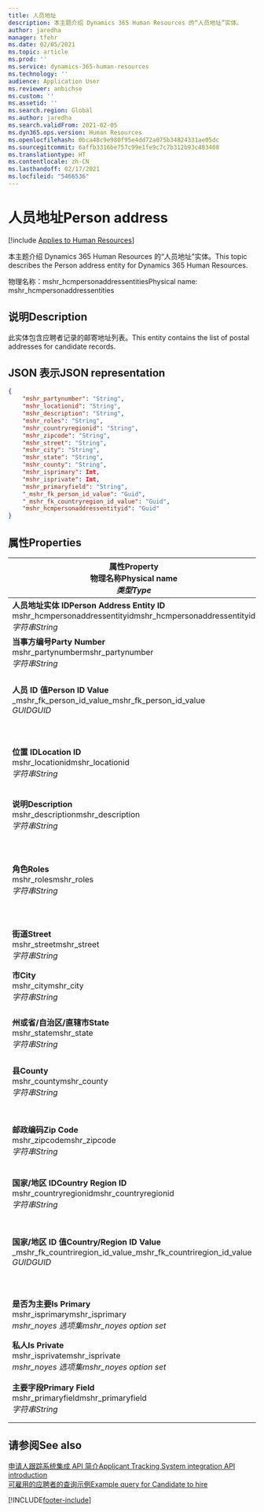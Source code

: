 ```yaml
---
title: 人员地址
description: 本主题介绍 Dynamics 365 Human Resources 的“人员地址”实体。
author: jaredha
manager: tfehr
ms.date: 02/05/2021
ms.topic: article
ms.prod: ''
ms.service: dynamics-365-human-resources
ms.technology: ''
audience: Application User
ms.reviewer: anbichse
ms.custom: ''
ms.assetid: ''
ms.search.region: Global
ms.author: jaredha
ms.search.validFrom: 2021-02-05
ms.dyn365.ops.version: Human Resources
ms.openlocfilehash: 0bca48c9e980f95e4dd72a075b34824331ae05dc
ms.sourcegitcommit: 6affb3316be757c99e1fe9c7c7b312b93c483408
ms.translationtype: HT
ms.contentlocale: zh-CN
ms.lasthandoff: 02/17/2021
ms.locfileid: "5466536"
---
```

# <a name="person-address"></a><span data-ttu-id="1bdc4-103">人员地址</span><span class="sxs-lookup"><span data-stu-id="1bdc4-103">Person address</span></span>

[!include [Applies to Human Resources](../includes/applies-to-hr.md)]

<span data-ttu-id="1bdc4-104">本主题介绍 Dynamics 365 Human Resources 的“人员地址”实体。</span><span class="sxs-lookup"><span data-stu-id="1bdc4-104">This topic describes the Person address entity for Dynamics 365 Human Resources.</span></span>

<span data-ttu-id="1bdc4-105">物理名称：mshr_hcmpersonaddressentities</span><span class="sxs-lookup"><span data-stu-id="1bdc4-105">Physical name: mshr_hcmpersonaddressentities</span></span>

## <a name="description"></a><span data-ttu-id="1bdc4-106">说明</span><span class="sxs-lookup"><span data-stu-id="1bdc4-106">Description</span></span>

<span data-ttu-id="1bdc4-107">此实体包含应聘者记录的邮寄地址列表。</span><span class="sxs-lookup"><span data-stu-id="1bdc4-107">This entity contains the list of postal addresses for candidate records.</span></span>

## <a name="json-representation"></a><span data-ttu-id="1bdc4-108">JSON 表示</span><span class="sxs-lookup"><span data-stu-id="1bdc4-108">JSON representation</span></span>

```json
{
    "mshr_partynumber": "String",
    "mshr_locationid": "String",
    "mshr_description": "String",
    "mshr_roles": "String",
    "mshr_countryregionid": "String",
    "mshr_zipcode": "String",
    "mshr_street": "String",
    "mshr_city": "String",
    "mshr_state": "String",
    "mshr_county": "String",
    "mshr_isprimary": Int,
    "mshr_isprivate": Int,
    "mshr_primaryfield": "String",
    "_mshr_fk_person_id_value": "Guid",
    "_mshr_fk_countryregion_id_value": "Guid",
    "mshr_hcmpersonaddressentityid": "Guid"
}
```

## <a name="properties"></a><span data-ttu-id="1bdc4-109">属性</span><span class="sxs-lookup"><span data-stu-id="1bdc4-109">Properties</span></span>

| <span data-ttu-id="1bdc4-110">属性</span><span class="sxs-lookup"><span data-stu-id="1bdc4-110">Property</span></span><br><span data-ttu-id="1bdc4-111">**物理名称**</span><span class="sxs-lookup"><span data-stu-id="1bdc4-111">**Physical name**</span></span><br><span data-ttu-id="1bdc4-112">**_类型_**</span><span class="sxs-lookup"><span data-stu-id="1bdc4-112">**_Type_**</span></span> | <span data-ttu-id="1bdc4-113">使用</span><span class="sxs-lookup"><span data-stu-id="1bdc4-113">Use</span></span> | <span data-ttu-id="1bdc4-114">说明</span><span class="sxs-lookup"><span data-stu-id="1bdc4-114">Description</span></span> |
| --- | --- | --- |
| <span data-ttu-id="1bdc4-115">**人员地址实体 ID**</span><span class="sxs-lookup"><span data-stu-id="1bdc4-115">**Person Address Entity ID**</span></span><br><span data-ttu-id="1bdc4-116">mshr_hcmpersonaddressentityid</span><span class="sxs-lookup"><span data-stu-id="1bdc4-116">mshr_hcmpersonaddressentityid</span></span><br><span data-ttu-id="1bdc4-117">*字符串*</span><span class="sxs-lookup"><span data-stu-id="1bdc4-117">*String*</span></span> | <span data-ttu-id="1bdc4-118">只读</span><span class="sxs-lookup"><span data-stu-id="1bdc4-118">Read-only</span></span><br><span data-ttu-id="1bdc4-119">必填</span><span class="sxs-lookup"><span data-stu-id="1bdc4-119">Required</span></span> | <span data-ttu-id="1bdc4-120">系统生成的实体记录的唯一标识符。</span><span class="sxs-lookup"><span data-stu-id="1bdc4-120">System-generated unique identifier for the entity record.</span></span> |
| <span data-ttu-id="1bdc4-121">**当事方编号**</span><span class="sxs-lookup"><span data-stu-id="1bdc4-121">**Party Number**</span></span><br><span data-ttu-id="1bdc4-122">mshr_partynumber</span><span class="sxs-lookup"><span data-stu-id="1bdc4-122">mshr_partynumber</span></span><br><span data-ttu-id="1bdc4-123">*字符串*</span><span class="sxs-lookup"><span data-stu-id="1bdc4-123">*String*</span></span> | <span data-ttu-id="1bdc4-124">读/写</span><span class="sxs-lookup"><span data-stu-id="1bdc4-124">Read/write</span></span><br><span data-ttu-id="1bdc4-125">必填</span><span class="sxs-lookup"><span data-stu-id="1bdc4-125">Required</span></span> | <span data-ttu-id="1bdc4-126">关联当事方（人员）记录的 ID。</span><span class="sxs-lookup"><span data-stu-id="1bdc4-126">The ID of the associated party (person) record.</span></span> |
| <span data-ttu-id="1bdc4-127">**人员 ID 值**</span><span class="sxs-lookup"><span data-stu-id="1bdc4-127">**Person ID Value**</span></span><br><span data-ttu-id="1bdc4-128">_mshr_fk_person_id_value</span><span class="sxs-lookup"><span data-stu-id="1bdc4-128">_mshr_fk_person_id_value</span></span><br><span data-ttu-id="1bdc4-129">*GUID*</span><span class="sxs-lookup"><span data-stu-id="1bdc4-129">*GUID*</span></span> | <span data-ttu-id="1bdc4-130">只读</span><span class="sxs-lookup"><span data-stu-id="1bdc4-130">Read-only</span></span><br><span data-ttu-id="1bdc4-131">必填</span><span class="sxs-lookup"><span data-stu-id="1bdc4-131">Required</span></span><br><span data-ttu-id="1bdc4-132">外键：mshr_dirpersonentity 的 mshr_dirpersonentityid</span><span class="sxs-lookup"><span data-stu-id="1bdc4-132">Foreign key: mshr_dirpersonentityid of mshr_dirpersonentity</span></span> | <span data-ttu-id="1bdc4-133">系统生成的当事方（人员）实体记录的标识符。</span><span class="sxs-lookup"><span data-stu-id="1bdc4-133">The system-generated identifier of the party (person) entity record.</span></span> |
| <span data-ttu-id="1bdc4-134">**位置 ID**</span><span class="sxs-lookup"><span data-stu-id="1bdc4-134">**Location ID**</span></span><br><span data-ttu-id="1bdc4-135">mshr_locationid</span><span class="sxs-lookup"><span data-stu-id="1bdc4-135">mshr_locationid</span></span><br><span data-ttu-id="1bdc4-136">*字符串*</span><span class="sxs-lookup"><span data-stu-id="1bdc4-136">*String*</span></span> | <span data-ttu-id="1bdc4-137">读/写</span><span class="sxs-lookup"><span data-stu-id="1bdc4-137">Read/write</span></span><br><span data-ttu-id="1bdc4-138">必填</span><span class="sxs-lookup"><span data-stu-id="1bdc4-138">Required</span></span> | <span data-ttu-id="1bdc4-139">地址记录的位置 ID。</span><span class="sxs-lookup"><span data-stu-id="1bdc4-139">The location ID of the address record.</span></span> <span data-ttu-id="1bdc4-140">在 mshr_logisticspostaladdresslocationcdsentity 实体中设置。</span><span class="sxs-lookup"><span data-stu-id="1bdc4-140">Set up in mshr_logisticspostaladdresslocationcdsentity entity.</span></span> |
| <span data-ttu-id="1bdc4-141">**说明**</span><span class="sxs-lookup"><span data-stu-id="1bdc4-141">**Description**</span></span><br><span data-ttu-id="1bdc4-142">mshr_description</span><span class="sxs-lookup"><span data-stu-id="1bdc4-142">mshr_description</span></span><br><span data-ttu-id="1bdc4-143">*字符串*</span><span class="sxs-lookup"><span data-stu-id="1bdc4-143">*String*</span></span> | <span data-ttu-id="1bdc4-144">读/写</span><span class="sxs-lookup"><span data-stu-id="1bdc4-144">Read/write</span></span><br><span data-ttu-id="1bdc4-145">必填</span><span class="sxs-lookup"><span data-stu-id="1bdc4-145">Required</span></span> | <span data-ttu-id="1bdc4-146">应聘者地址的描述。</span><span class="sxs-lookup"><span data-stu-id="1bdc4-146">A description of the candidate’s address.</span></span> |
| <span data-ttu-id="1bdc4-147">**角色**</span><span class="sxs-lookup"><span data-stu-id="1bdc4-147">**Roles**</span></span><br><span data-ttu-id="1bdc4-148">mshr_roles</span><span class="sxs-lookup"><span data-stu-id="1bdc4-148">mshr_roles</span></span><br><span data-ttu-id="1bdc4-149">*字符串*</span><span class="sxs-lookup"><span data-stu-id="1bdc4-149">*String*</span></span> | <span data-ttu-id="1bdc4-150">读/写</span><span class="sxs-lookup"><span data-stu-id="1bdc4-150">Read/write</span></span><br><span data-ttu-id="1bdc4-151">必填</span><span class="sxs-lookup"><span data-stu-id="1bdc4-151">Required</span></span> | <span data-ttu-id="1bdc4-152">为此地址分配的角色。</span><span class="sxs-lookup"><span data-stu-id="1bdc4-152">The roles assigned for this address.</span></span> <span data-ttu-id="1bdc4-153">可以分配多个角色。</span><span class="sxs-lookup"><span data-stu-id="1bdc4-153">More than one role can be assigned.</span></span> <span data-ttu-id="1bdc4-154">每个角色应以分号分隔。</span><span class="sxs-lookup"><span data-stu-id="1bdc4-154">Each role should be separated by a semicolon.</span></span> <span data-ttu-id="1bdc4-155">有效值包含在 mshr_logisticslocationroleentity 实体中。</span><span class="sxs-lookup"><span data-stu-id="1bdc4-155">Valid values contained in the mshr_logisticslocationroleentity entity.</span></span> |
| <span data-ttu-id="1bdc4-156">**街道**</span><span class="sxs-lookup"><span data-stu-id="1bdc4-156">**Street**</span></span><br><span data-ttu-id="1bdc4-157">mshr_street</span><span class="sxs-lookup"><span data-stu-id="1bdc4-157">mshr_street</span></span><br><span data-ttu-id="1bdc4-158">*字符串*</span><span class="sxs-lookup"><span data-stu-id="1bdc4-158">*String*</span></span> | <span data-ttu-id="1bdc4-159">读/写</span><span class="sxs-lookup"><span data-stu-id="1bdc4-159">Read/write</span></span><br><span data-ttu-id="1bdc4-160">可选</span><span class="sxs-lookup"><span data-stu-id="1bdc4-160">Optional</span></span> | <span data-ttu-id="1bdc4-161">街道编号。</span><span class="sxs-lookup"><span data-stu-id="1bdc4-161">The street number.</span></span> |
| <span data-ttu-id="1bdc4-162">**市**</span><span class="sxs-lookup"><span data-stu-id="1bdc4-162">**City**</span></span><br><span data-ttu-id="1bdc4-163">mshr_city</span><span class="sxs-lookup"><span data-stu-id="1bdc4-163">mshr_city</span></span><br><span data-ttu-id="1bdc4-164">*字符串*</span><span class="sxs-lookup"><span data-stu-id="1bdc4-164">*String*</span></span> | <span data-ttu-id="1bdc4-165">读/写</span><span class="sxs-lookup"><span data-stu-id="1bdc4-165">Read/write</span></span><br><span data-ttu-id="1bdc4-166">可选</span><span class="sxs-lookup"><span data-stu-id="1bdc4-166">Optional</span></span> | <span data-ttu-id="1bdc4-167">地址的城市。</span><span class="sxs-lookup"><span data-stu-id="1bdc4-167">The city of the address.</span></span> <span data-ttu-id="1bdc4-168">在 mshr_logisticsaddresscityentity 实体中设置。</span><span class="sxs-lookup"><span data-stu-id="1bdc4-168">Set up in mshr_logisticsaddresscityentity entity.</span></span> |
| <span data-ttu-id="1bdc4-169">**州或省/自治区/直辖市**</span><span class="sxs-lookup"><span data-stu-id="1bdc4-169">**State**</span></span><br><span data-ttu-id="1bdc4-170">mshr_state</span><span class="sxs-lookup"><span data-stu-id="1bdc4-170">mshr_state</span></span><br><span data-ttu-id="1bdc4-171">*字符串*</span><span class="sxs-lookup"><span data-stu-id="1bdc4-171">*String*</span></span> | <span data-ttu-id="1bdc4-172">读/写</span><span class="sxs-lookup"><span data-stu-id="1bdc4-172">Read/write</span></span><br><span data-ttu-id="1bdc4-173">可选</span><span class="sxs-lookup"><span data-stu-id="1bdc4-173">Optional</span></span> | <span data-ttu-id="1bdc4-174">地址所在的省/市/自治区。</span><span class="sxs-lookup"><span data-stu-id="1bdc4-174">The state of the address.</span></span> <span data-ttu-id="1bdc4-175">在 mshr_logisticsaddressstateentity 实体中设置。</span><span class="sxs-lookup"><span data-stu-id="1bdc4-175">Set up in mshr_logisticsaddressstateentity entity.</span></span> |
| <span data-ttu-id="1bdc4-176">**县**</span><span class="sxs-lookup"><span data-stu-id="1bdc4-176">**County**</span></span><br><span data-ttu-id="1bdc4-177">mshr_county</span><span class="sxs-lookup"><span data-stu-id="1bdc4-177">mshr_county</span></span><br><span data-ttu-id="1bdc4-178">*字符串*</span><span class="sxs-lookup"><span data-stu-id="1bdc4-178">*String*</span></span> | <span data-ttu-id="1bdc4-179">读/写</span><span class="sxs-lookup"><span data-stu-id="1bdc4-179">Read/write</span></span><br><span data-ttu-id="1bdc4-180">可选</span><span class="sxs-lookup"><span data-stu-id="1bdc4-180">Optional</span></span> | <span data-ttu-id="1bdc4-181">地址的县。</span><span class="sxs-lookup"><span data-stu-id="1bdc4-181">The county of the address.</span></span> <span data-ttu-id="1bdc4-182">在 mshr_logisticsaddresscountyentity 实体中设置。</span><span class="sxs-lookup"><span data-stu-id="1bdc4-182">Set up in mshr_logisticsaddresscountyentity entity.</span></span> |
| <span data-ttu-id="1bdc4-183">**邮政编码**</span><span class="sxs-lookup"><span data-stu-id="1bdc4-183">**Zip Code**</span></span><br><span data-ttu-id="1bdc4-184">mshr_zipcode</span><span class="sxs-lookup"><span data-stu-id="1bdc4-184">mshr_zipcode</span></span><br><span data-ttu-id="1bdc4-185">*字符串*</span><span class="sxs-lookup"><span data-stu-id="1bdc4-185">*String*</span></span> | <span data-ttu-id="1bdc4-186">读/写</span><span class="sxs-lookup"><span data-stu-id="1bdc4-186">Read/write</span></span><br><span data-ttu-id="1bdc4-187">可选</span><span class="sxs-lookup"><span data-stu-id="1bdc4-187">Optional</span></span> | <span data-ttu-id="1bdc4-188">地址对应的邮政编码。</span><span class="sxs-lookup"><span data-stu-id="1bdc4-188">The zip/postal code of the address.</span></span> <span data-ttu-id="1bdc4-189">在 mshr_logisticsaddresspostalcodeentity 实体中设置。</span><span class="sxs-lookup"><span data-stu-id="1bdc4-189">Set up in mshr_logisticsaddresspostalcodeentity entity.</span></span> |
| <span data-ttu-id="1bdc4-190">**国家/地区 ID**</span><span class="sxs-lookup"><span data-stu-id="1bdc4-190">**Country Region ID**</span></span><br><span data-ttu-id="1bdc4-191">mshr_countryregionid</span><span class="sxs-lookup"><span data-stu-id="1bdc4-191">mshr_countryregionid</span></span><br><span data-ttu-id="1bdc4-192">*字符串*</span><span class="sxs-lookup"><span data-stu-id="1bdc4-192">*String*</span></span> | <span data-ttu-id="1bdc4-193">读/写</span><span class="sxs-lookup"><span data-stu-id="1bdc4-193">Read/write</span></span><br><span data-ttu-id="1bdc4-194">可选</span><span class="sxs-lookup"><span data-stu-id="1bdc4-194">Optional</span></span> | <span data-ttu-id="1bdc4-195">地址所在的国家或地区。</span><span class="sxs-lookup"><span data-stu-id="1bdc4-195">The country or region of the address.</span></span> |
| <span data-ttu-id="1bdc4-196">**国家/地区 ID 值**</span><span class="sxs-lookup"><span data-stu-id="1bdc4-196">**Country/Region ID Value**</span></span><br><span data-ttu-id="1bdc4-197">_mshr_fk_countriregion_id_value</span><span class="sxs-lookup"><span data-stu-id="1bdc4-197">_mshr_fk_countriregion_id_value</span></span><br><span data-ttu-id="1bdc4-198">*GUID*</span><span class="sxs-lookup"><span data-stu-id="1bdc4-198">*GUID*</span></span> | <span data-ttu-id="1bdc4-199">只读</span><span class="sxs-lookup"><span data-stu-id="1bdc4-199">Read-only</span></span><br><span data-ttu-id="1bdc4-200">可选</span><span class="sxs-lookup"><span data-stu-id="1bdc4-200">Optional</span></span><br><span data-ttu-id="1bdc4-201">外键：mshr_logisticsaddresscountryregionentity 的 mshr_logisticaddresscountryregionentityid</span><span class="sxs-lookup"><span data-stu-id="1bdc4-201">Foreign key: mshr_logisticaddresscountryregionentityid of mshr_logisticsaddresscountryregionentity</span></span> | <span data-ttu-id="1bdc4-202">系统生成的地址中国家/地区的唯一标识符。</span><span class="sxs-lookup"><span data-stu-id="1bdc4-202">System-generated unique identifier of the country/region of the address.</span></span> |
| <span data-ttu-id="1bdc4-203">**是否为主要**</span><span class="sxs-lookup"><span data-stu-id="1bdc4-203">**Is Primary**</span></span><br><span data-ttu-id="1bdc4-204">mshr_isprimary</span><span class="sxs-lookup"><span data-stu-id="1bdc4-204">mshr_isprimary</span></span><br><span data-ttu-id="1bdc4-205">*mshr_noyes 选项集*</span><span class="sxs-lookup"><span data-stu-id="1bdc4-205">*mshr_noyes option set*</span></span> | <span data-ttu-id="1bdc4-206">读/写</span><span class="sxs-lookup"><span data-stu-id="1bdc4-206">Read/write</span></span><br><span data-ttu-id="1bdc4-207">必填</span><span class="sxs-lookup"><span data-stu-id="1bdc4-207">Required</span></span> | <span data-ttu-id="1bdc4-208">标识此地址是否是所定义角色的人员的主要地址。</span><span class="sxs-lookup"><span data-stu-id="1bdc4-208">Identifies whether this address is the primary address for the person of the defined role.</span></span> |
| <span data-ttu-id="1bdc4-209">**私人**</span><span class="sxs-lookup"><span data-stu-id="1bdc4-209">**Is Private**</span></span><br><span data-ttu-id="1bdc4-210">mshr_isprivate</span><span class="sxs-lookup"><span data-stu-id="1bdc4-210">mshr_isprivate</span></span><br><span data-ttu-id="1bdc4-211">*mshr_noyes 选项集*</span><span class="sxs-lookup"><span data-stu-id="1bdc4-211">*mshr_noyes option set*</span></span> | <span data-ttu-id="1bdc4-212">读/写</span><span class="sxs-lookup"><span data-stu-id="1bdc4-212">Read/write</span></span><br><span data-ttu-id="1bdc4-213">必填</span><span class="sxs-lookup"><span data-stu-id="1bdc4-213">Required</span></span> | <span data-ttu-id="1bdc4-214">标识此地址是否为该人员的私人地址。</span><span class="sxs-lookup"><span data-stu-id="1bdc4-214">Identifies whether this address is a private address for the person.</span></span> |
| <span data-ttu-id="1bdc4-215">**主要字段**</span><span class="sxs-lookup"><span data-stu-id="1bdc4-215">**Primary Field**</span></span><br><span data-ttu-id="1bdc4-216">mshr_primaryfield</span><span class="sxs-lookup"><span data-stu-id="1bdc4-216">mshr_primaryfield</span></span><br><span data-ttu-id="1bdc4-217">*字符串*</span><span class="sxs-lookup"><span data-stu-id="1bdc4-217">*String*</span></span> | <span data-ttu-id="1bdc4-218">只读</span><span class="sxs-lookup"><span data-stu-id="1bdc4-218">Read-only</span></span><br><span data-ttu-id="1bdc4-219">必填</span><span class="sxs-lookup"><span data-stu-id="1bdc4-219">Required</span></span> | <span data-ttu-id="1bdc4-220">用作实体记录的主要标识符的字段。</span><span class="sxs-lookup"><span data-stu-id="1bdc4-220">Field used as a primary identifier of the entity record.</span></span> <span data-ttu-id="1bdc4-221">当事方编号和位置 ID 的组合。</span><span class="sxs-lookup"><span data-stu-id="1bdc4-221">Combination of party number and location ID.</span></span> |

## <a name="see-also"></a><span data-ttu-id="1bdc4-222">请参阅</span><span class="sxs-lookup"><span data-stu-id="1bdc4-222">See also</span></span>

[<span data-ttu-id="1bdc4-223">申请人跟踪系统集成 API 简介</span><span class="sxs-lookup"><span data-stu-id="1bdc4-223">Applicant Tracking System integration API introduction</span></span>](hr-admin-integration-ats-api-introduction.md)<br>
[<span data-ttu-id="1bdc4-224">可雇用的应聘者的查询示例</span><span class="sxs-lookup"><span data-stu-id="1bdc4-224">Example query for Candidate to hire</span></span>](hr-admin-integration-ats-api-candidate-to-hire-example-query.md)



[!INCLUDE[footer-include](../includes/footer-banner.md)]